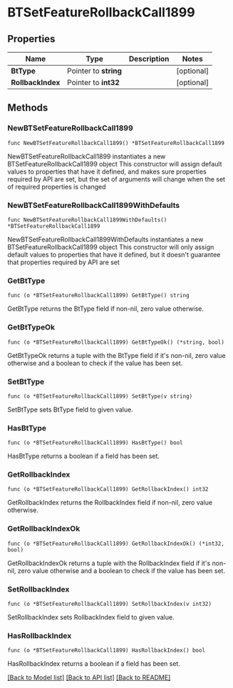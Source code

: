 # BTSetFeatureRollbackCall1899

## Properties

Name | Type | Description | Notes
------------ | ------------- | ------------- | -------------
**BtType** | Pointer to **string** |  | [optional] 
**RollbackIndex** | Pointer to **int32** |  | [optional] 

## Methods

### NewBTSetFeatureRollbackCall1899

`func NewBTSetFeatureRollbackCall1899() *BTSetFeatureRollbackCall1899`

NewBTSetFeatureRollbackCall1899 instantiates a new BTSetFeatureRollbackCall1899 object
This constructor will assign default values to properties that have it defined,
and makes sure properties required by API are set, but the set of arguments
will change when the set of required properties is changed

### NewBTSetFeatureRollbackCall1899WithDefaults

`func NewBTSetFeatureRollbackCall1899WithDefaults() *BTSetFeatureRollbackCall1899`

NewBTSetFeatureRollbackCall1899WithDefaults instantiates a new BTSetFeatureRollbackCall1899 object
This constructor will only assign default values to properties that have it defined,
but it doesn't guarantee that properties required by API are set

### GetBtType

`func (o *BTSetFeatureRollbackCall1899) GetBtType() string`

GetBtType returns the BtType field if non-nil, zero value otherwise.

### GetBtTypeOk

`func (o *BTSetFeatureRollbackCall1899) GetBtTypeOk() (*string, bool)`

GetBtTypeOk returns a tuple with the BtType field if it's non-nil, zero value otherwise
and a boolean to check if the value has been set.

### SetBtType

`func (o *BTSetFeatureRollbackCall1899) SetBtType(v string)`

SetBtType sets BtType field to given value.

### HasBtType

`func (o *BTSetFeatureRollbackCall1899) HasBtType() bool`

HasBtType returns a boolean if a field has been set.

### GetRollbackIndex

`func (o *BTSetFeatureRollbackCall1899) GetRollbackIndex() int32`

GetRollbackIndex returns the RollbackIndex field if non-nil, zero value otherwise.

### GetRollbackIndexOk

`func (o *BTSetFeatureRollbackCall1899) GetRollbackIndexOk() (*int32, bool)`

GetRollbackIndexOk returns a tuple with the RollbackIndex field if it's non-nil, zero value otherwise
and a boolean to check if the value has been set.

### SetRollbackIndex

`func (o *BTSetFeatureRollbackCall1899) SetRollbackIndex(v int32)`

SetRollbackIndex sets RollbackIndex field to given value.

### HasRollbackIndex

`func (o *BTSetFeatureRollbackCall1899) HasRollbackIndex() bool`

HasRollbackIndex returns a boolean if a field has been set.


[[Back to Model list]](../README.md#documentation-for-models) [[Back to API list]](../README.md#documentation-for-api-endpoints) [[Back to README]](../README.md)


